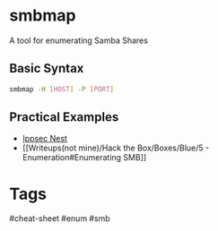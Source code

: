 # smbmap
A tool for enumerating Samba Shares

## Basic Syntax

```bash
smbmap -H [HOST] -P [PORT]
```

## Practical Examples
- [Ippsec Nest](https://www.youtube.com/watch?v=tDbVw6uGx8g&t=345)
- [[Writeups(not mine)/Hack the Box/Boxes/Blue/5 - Enumeration#Enumerating SMB]]

# Tags

#cheat-sheet #enum #smb
